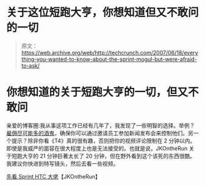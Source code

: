 # 关于这位短跑大亨，你想知道但又不敢问的一切

> 原文：<https://web.archive.org/web/http://techcrunch.com/2007/06/18/everything-you-wanted-to-know-about-the-sprint-mogul-but-were-afraid-to-ask/>

# 你想知道的关于短跑大亨的一切，但又不敢问

亲爱的博客圈:我从事这项工作已经有几年了，我发现了一些明智的选择。举例？[雇佣尽可能多的酒鬼](https://web.archive.org/web/20130628162730/http://www.crunchgear.com/about)，确保你可以通过邀请员工参加新闻发布会来控制他们。另一个提示？除非你看《T4》真的很有趣，否则把你的视频评论限制在 2 分钟以内。即使是我威严的面容在很大程度上也是无法接受的。也就是说，JKOntheRun 关于短跑大亨的 21 分钟巨著太长了 20 分钟，但在野外看到这个该死的东西很酷。我建议你快进到特写镜头，然后去看一些视频。

[先看 Sprint HTC 大佬](https://web.archive.org/web/20130628162730/http://jkontherun.blogs.com/jkotr_audio_edition/2007/06/jkotr_mobile_me.html)【JKOntheRun】